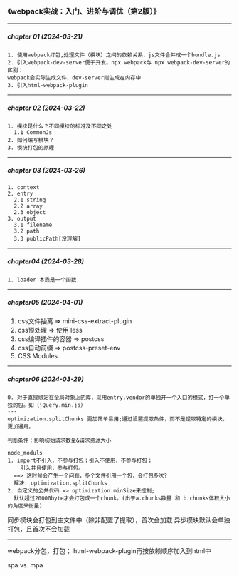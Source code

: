 ### 《webpack实战：入门、进阶与调优（第2版）》
---
##### chapter 01 (2024-03-21)
```
1. 使用webpack打包,处理文件（模块）之间的依赖关系，js文件合并成一个bundle.js
2. 引入webpack-dev-server便于开发。npx webpack与 npx webpack-dev-server的区别：
webpack会实际生成文件，dev-server则生成在内存中
3. 引入html-webpack-plugin
```
---
##### chapter 02 (2024-03-22)
```
1. 模块是什么？不同模块的标准及不同之处
  1.1 CommonJs
2. 如何编写模块？
3. 模块打包的原理
```
---
##### chapter 03 (2024-03-26)
```
1. context
2. entry
  2.1 string
  2.2 array
  2.3 object
3. output
  3.1 filename
  3.2 path
  3.3 publicPath[没理解]
```
---
##### chapter04 (2024-03-28)
```
1. loader 本质是一个函数
```
---
##### chapter05 (2024-04-01)
1. css文件抽离 => mini-css-extract-plugin
2. css预处理 => 使用 less
3. css编译插件的容器 => postcss
4. css自动前缀 => postcss-preset-env
2. CSS Modules

---
##### chapter06 (2024-03-29)
```
0. 对于直接绑定在全局对象上的库，采用entry.vendor的单独开一个入口的模式，打一个单独的包。如（jQuery.min.js）
---
optimization.splitChunks 更加简单易用;通过设置提取条件，而不是提取特定的模块，更加通用。

判断条件：影响初始请求数量&请求资源大小

node_moduls
1. import不引入，不参与打包；引入不使用，不参与打包；
    引入并且使用，参与打包。
  ==> 这时候会产生一个问题，多个文件引用一个包，会打包多次?
  解决: optimization.splitChunks
2. 自定义的公共代码 => optimization.minSize来控制;
  默认超过20000byte才会打包成一个chunk。(出于a.chunks数量 和 b.chunks体积大小的角度来衡量)
```

同步模块会打包到主文件中（除非配置了提取），首次会加载
异步模块默认会单独打包，且首次不会加载

---
webpack分包，打包；
html-webpack-plugin再按依赖顺序加入到html中

spa vs. mpa


